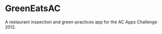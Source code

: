 GreenEatsAC
===========

A restaurant inspection and green-practices app for the AC Apps Challenge 2012.